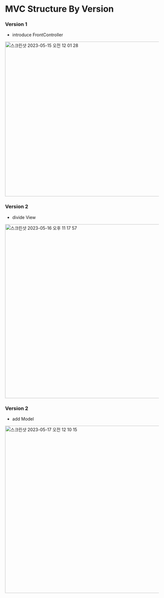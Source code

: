 # MVC Structure By Version
### Version 1
- introduce FrontController
<img width="507" alt="스크린샷 2023-05-15 오전 12 01 28" src="https://github.com/gimminjae/Spring-RoadMap/assets/97084128/3d4ef313-dc37-4bbf-bf44-aabd5cf71744">

### Version 2
- divide View
<img width="570" alt="스크린샷 2023-05-16 오후 11 17 57" src="https://github.com/gimminjae/Spring-RoadMap/assets/97084128/68e4497b-80b1-4dd6-8667-4105aba5fd4f">

### Version 2
- add Model
<img width="548" alt="스크린샷 2023-05-17 오전 12 10 15" src="https://github.com/gimminjae/Spring-RoadMap/assets/97084128/944f58b3-b0e4-470d-9de0-0ec819cfe91c">
